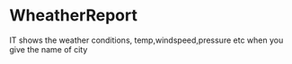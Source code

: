 WheatherReport
==============

IT shows the weather conditions, temp,windspeed,pressure etc when you give the name of city
